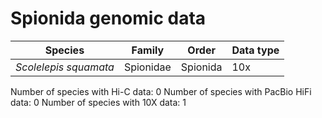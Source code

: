 # Spionida genomic data

| Species | Family | Order | Data type |
| -- | --- | --- | --- |
| *Scolelepis squamata* | Spionidae | Spionida | 10x |

Number of species with Hi-C data: 0
Number of species with PacBio HiFi data: 0
Number of species with 10X data: 1
